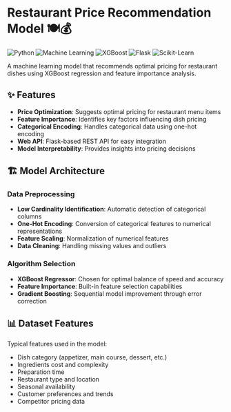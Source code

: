 # Restaurant Price Recommendation Model 🍽️💰

![Python](https://img.shields.io/badge/Python-3.8%2B-blue?logo=python)
![Machine Learning](https://img.shields.io/badge/Machine-Learning-orange?logo=ai)
![XGBoost](https://img.shields.io/badge/XGBoost-1.5%2B-green?logo=xgboost)
![Flask](https://img.shields.io/badge/Flask-2.0%2B-lightgrey?logo=flask)
![Scikit-Learn](https://img.shields.io/badge/Scikit--Learn-1.0%2B-red?logo=scikitlearn)

A machine learning model that recommends optimal pricing for restaurant dishes using XGBoost regression and feature importance analysis.

## ✨ Features

- **Price Optimization**: Suggests optimal pricing for restaurant menu items
- **Feature Importance**: Identifies key factors influencing dish pricing
- **Categorical Encoding**: Handles categorical data using one-hot encoding
- **Web API**: Flask-based REST API for easy integration
- **Model Interpretability**: Provides insights into pricing decisions

## 🏗️ Model Architecture

### Data Preprocessing
- **Low Cardinality Identification**: Automatic detection of categorical columns
- **One-Hot Encoding**: Conversion of categorical features to numerical representations
- **Feature Scaling**: Normalization of numerical features
- **Data Cleaning**: Handling missing values and outliers

### Algorithm Selection
- **XGBoost Regressor**: Chosen for optimal balance of speed and accuracy
- **Feature Importance**: Built-in feature selection capabilities
- **Gradient Boosting**: Sequential model improvement through error correction

## 📊 Dataset Features

Typical features used in the model:
- Dish category (appetizer, main course, dessert, etc.)
- Ingredients cost and complexity
- Preparation time
- Restaurant type and location
- Seasonal availability
- Customer preferences and trends
- Competitor pricing data
